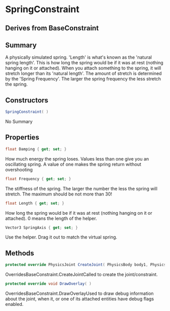 # SpringConstraint

## Derives from BaseConstraint

## Summary

A physically simulated spring.
'Length' is what's known as the 'natural spring length'. This is how long the spring would be if it was at rest (nothing hanging on it or attached).
When you attach something to the spring, it will stretch longer than its 'natural length'.
The amount of stretch is determined by the 'Spring Frequency'.
The larger the spring frequency the less stretch the spring.
## Constructors

```c#
SpringConstraint( ) 
```
No Summary
## Properties

```c#
float Damping { get; set; } 
```
How much energy the spring loses. Values less than one give you an oscillating spring. A value of one makes the spring return without overshooting
```c#
float Frequency { get; set; } 
```
The stiffness of the spring.  The larger the number the less the spring will stretch. The maximum should be not more than 30!
```c#
float Length { get; set; } 
```
How long the spring would be if it was at rest (nothing hanging on it or attached). 0 means the length of the helper.
```c#
Vector3 SpringAxis { get; set; } 
```
Use the helper. Drag it out to match the virtual spring.
## Methods

```c#
protected override PhysicsJoint CreateJoint( PhysicsBody body1, PhysicsBody body2) 
```
OverridesBaseConstraint.CreateJointCalled to create the joint/constraint.
```c#
protected override void DrawOverlay( ) 
```
OverridesBaseConstraint.DrawOverlayUsed to draw debug information about the joint, when it, or one of its attached entities have debug flags enabled.

